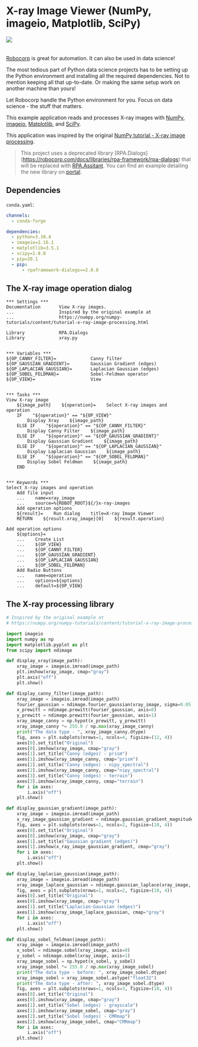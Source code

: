 # X-ray Image Viewer (NumPy, imageio, Matplotlib, SciPy)

<img src="images/animation.gif" style="margin-bottom:20px">

[Robocorp](https://robocorp.com/) is great for automation. It can also be used in data science!

The most tedious part of Python data science projects has to be setting up the Python environment and installing all the required dependencies. Not to mention keeping all that up-to-date. Or making the same setup work on another machine than yours!

Let Robocorp handle the Python environment for you. Focus on data science - the stuff that matters.

This example application reads and processes X-ray images with [NumPy](https://numpy.org/), [imageio](https://imageio.readthedocs.io/), [Matplotlib](https://matplotlib.org/), and [SciPy](https://scipy.org/).

This application was inspired by the original [NumPy tutorial - X-ray image processing](https://numpy.org/numpy-tutorials/content/tutorial-x-ray-image-processing.html).

> This project uses a deprecated library [RPA.Dialogs] (https://robocorp.com/docs/libraries/rpa-framework/rpa-dialogs) that will be replaced with [RPA.Assitant](https://robocorp.com/docs/libraries/rpa-framework/rpa-assistant). You can find an example detailing the new library on [portal](https://robocorp.com/portal/robot/robocorp/template-assistant).

## Dependencies

`conda.yaml`:

```yaml
channels:
  - conda-forge

dependencies:
  - python=3.10.4
  - imageio=2.16.1
  - matplotlib=3.5.1
  - scipy=1.8.0
  - pip=20.1
  - pip:
      - rpaframework-dialogs==2.0.0
```

## The X-ray image operation dialog

```robot
*** Settings ***
Documentation       View X-ray images.
...                 Inspired by the original example at
...                 https://numpy.org/numpy-tutorials/content/tutorial-x-ray-image-processing.html

Library             RPA.Dialogs
Library             xray.py


*** Variables ***
${OP_CANNY_FILTER}=             Canny filter
${OP_GAUSSIAN_GRADIENT}=        Gaussian Gradient (edges)
${OP_LAPLACIAN_GAUSSIAN}=       Laplacian Gaussian (edges)
${OP_SOBEL_FELDMAN}=            Sobel-Feldman operator
${OP_VIEW}=                     View


*** Tasks ***
View X-ray image
    ${image_path}    ${operation}=    Select X-ray images and operation
    IF    "${operation}" == "${OP_VIEW}"
        Display Xray    ${image_path}
    ELSE IF    "${operation}" == "${OP_CANNY_FILTER}"
        Display Canny Filter    ${image_path}
    ELSE IF    "${operation}" == "${OP_GAUSSIAN_GRADIENT}"
        Display Gaussian Gradient    ${image_path}
    ELSE IF    "${operation}" == "${OP_LAPLACIAN_GAUSSIAN}"
        Display Laplacian Gaussian    ${image_path}
    ELSE IF    "${operation}" == "${OP_SOBEL_FELDMAN}"
        Display Sobel Feldman    ${image_path}
    END


*** Keywords ***
Select X-ray images and operation
    Add file input
    ...    name=xray_image
    ...    source=%{ROBOT_ROOT}${/}x-ray-images
    Add operation options
    ${result}=    Run dialog    title=X-ray Image Viewer
    RETURN    ${result.xray_image}[0]    ${result.operation}

Add operation options
    ${options}=
    ...    Create List
    ...    ${OP_VIEW}
    ...    ${OP_CANNY_FILTER}
    ...    ${OP_GAUSSIAN_GRADIENT}
    ...    ${OP_LAPLACIAN_GAUSSIAN}
    ...    ${OP_SOBEL_FELDMAN}
    Add Radio Buttons
    ...    name=operation
    ...    options=${options}
    ...    default=${OP_VIEW}
```

## The X-ray processing library

```py
# Inspired by the original example at
# https://numpy.org/numpy-tutorials/content/tutorial-x-ray-image-processing.html

import imageio
import numpy as np
import matplotlib.pyplot as plt
from scipy import ndimage

def display_xray(image_path):
    xray_image = imageio.imread(image_path)
    plt.imshow(xray_image, cmap="gray")
    plt.axis("off")
    plt.show()

def display_canny_filter(image_path):
    xray_image = imageio.imread(image_path)
    fourier_gaussian = ndimage.fourier_gaussian(xray_image, sigma=0.05)
    x_prewitt = ndimage.prewitt(fourier_gaussian, axis=0)
    y_prewitt = ndimage.prewitt(fourier_gaussian, axis=1)
    xray_image_canny = np.hypot(x_prewitt, y_prewitt)
    xray_image_canny *= 255.0 / np.max(xray_image_canny)
    print("The data type - ", xray_image_canny.dtype)
    fig, axes = plt.subplots(nrows=1, ncols=4, figsize=(12, 4))
    axes[0].set_title("Original")
    axes[0].imshow(xray_image, cmap="gray")
    axes[1].set_title("Canny (edges) - prism")
    axes[1].imshow(xray_image_canny, cmap="prism")
    axes[2].set_title("Canny (edges) - nipy_spectral")
    axes[2].imshow(xray_image_canny, cmap="nipy_spectral")
    axes[3].set_title("Canny (edges) - terrain")
    axes[3].imshow(xray_image_canny, cmap="terrain")
    for i in axes:
        i.axis("off")
    plt.show()

def display_gaussian_gradient(image_path):
    xray_image = imageio.imread(image_path)
    x_ray_image_gaussian_gradient = ndimage.gaussian_gradient_magnitude(xray_image, sigma=2)
    fig, axes = plt.subplots(nrows=1, ncols=2, figsize=(10, 4))
    axes[0].set_title("Original")
    axes[0].imshow(xray_image, cmap="gray")
    axes[1].set_title("Gaussian gradient (edges)")
    axes[1].imshow(x_ray_image_gaussian_gradient, cmap="gray")
    for i in axes:
        i.axis("off")
    plt.show()

def display_laplacian_gaussian(image_path):
    xray_image = imageio.imread(image_path)
    xray_image_laplace_gaussian = ndimage.gaussian_laplace(xray_image, sigma=1)
    fig, axes = plt.subplots(nrows=1, ncols=2, figsize=(10, 4))
    axes[0].set_title("Original")
    axes[0].imshow(xray_image, cmap="gray")
    axes[1].set_title("Laplacian-Gaussian (edges)")
    axes[1].imshow(xray_image_laplace_gaussian, cmap="gray")
    for i in axes:
        i.axis("off")
    plt.show()

def display_sobel_feldman(image_path):
    xray_image = imageio.imread(image_path)
    x_sobel = ndimage.sobel(xray_image, axis=0)
    y_sobel = ndimage.sobel(xray_image, axis=1)
    xray_image_sobel = np.hypot(x_sobel, y_sobel)
    xray_image_sobel *= 255.0 / np.max(xray_image_sobel)
    print("The data type - before: ", xray_image_sobel.dtype)
    xray_image_sobel = xray_image_sobel.astype("float32")
    print("The data type - after: ", xray_image_sobel.dtype)
    fig, axes = plt.subplots(nrows=1, ncols=3, figsize=(10, 4))
    axes[0].set_title("Original")
    axes[0].imshow(xray_image, cmap="gray")
    axes[1].set_title("Sobel (edges) - grayscale")
    axes[1].imshow(xray_image_sobel, cmap="gray")
    axes[2].set_title("Sobel (edges) - CMRmap")
    axes[2].imshow(xray_image_sobel, cmap="CMRmap")
    for i in axes:
        i.axis("off")
    plt.show()

```
